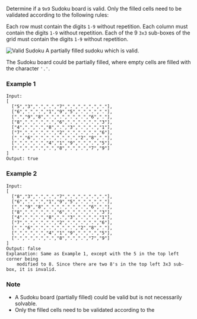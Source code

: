 Determine if a `9x9` Sudoku board is valid. Only the filled cells need to be validated according to the following rules:

Each row must contain the digits `1-9` without repetition.
Each column must contain the digits `1-9` without repetition.
Each of the 9 `3x3` sub-boxes of the grid must contain the digits `1-9` without repetition.

![Valid Sudoku](https://upload.wikimedia.org/wikipedia/commons/thumb/f/ff/Sudoku-by-L2G-20050714.svg/250px-Sudoku-by-L2G-20050714.svg.png)
A partially filled sudoku which is valid.

The Sudoku board could be partially filled, where empty cells are filled with the character `'.'`.

### Example 1
```
Input:
[
  ["5","3",".",".","7",".",".",".","."],
  ["6",".",".","1","9","5",".",".","."],
  [".","9","8",".",".",".",".","6","."],
  ["8",".",".",".","6",".",".",".","3"],
  ["4",".",".","8",".","3",".",".","1"],
  ["7",".",".",".","2",".",".",".","6"],
  [".","6",".",".",".",".","2","8","."],
  [".",".",".","4","1","9",".",".","5"],
  [".",".",".",".","8",".",".","7","9"]
]
Output: true
```
### Example 2
```
Input:
[
  ["8","3",".",".","7",".",".",".","."],
  ["6",".",".","1","9","5",".",".","."],
  [".","9","8",".",".",".",".","6","."],
  ["8",".",".",".","6",".",".",".","3"],
  ["4",".",".","8",".","3",".",".","1"],
  ["7",".",".",".","2",".",".",".","6"],
  [".","6",".",".",".",".","2","8","."],
  [".",".",".","4","1","9",".",".","5"],
  [".",".",".",".","8",".",".","7","9"]
]
Output: false
Explanation: Same as Example 1, except with the 5 in the top left corner being 
    modified to 8. Since there are two 8's in the top left 3x3 sub-box, it is invalid.
```
### Note
- A Sudoku board (partially filled) could be valid but is not necessarily solvable.
- Only the filled cells need to be validated according to the
